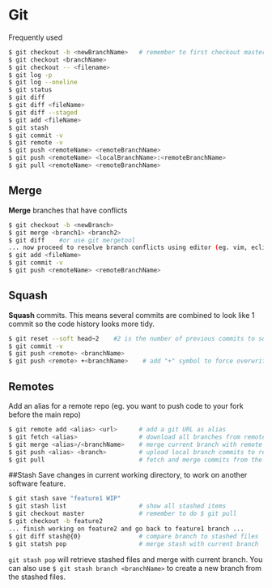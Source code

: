 # Git 
Frequently used
```bash
$ git checkout -b <newBranchName>   # remember to first checkout master branch
$ git checkout <branchName>
$ git checkout -- <filename>
$ git log -p
$ git log --oneline
$ git status
$ git diff
$ git diff <fileName>
$ git diff --staged
$ git add <fileName>
$ git stash
$ git commit -v 
$ git remote -v
$ git push <remoteName> <remoteBranchName>
$ git push <remoteName> <localBranchName>:<remoteBranchName>
$ git pull <remoteName> <remoteBranchName>
```

## Merge
**Merge** branches that have conflicts
```bash
$ git checkout -b <newBranch>
$ git merge <branch1> <branch2>
$ git diff    #or use git mergetool
... now proceed to resolve branch conflicts using editor (eg. vim, eclipse, atom)...
$ git add <fileName>
$ git commit -v
$ git push <remoteName> <remoteBranchName>
```


## Squash
**Squash** commits.  This means several commits are combined to look like 1 commit so the code history looks more tidy.
```bash
$ git reset --soft head~2    #2 is the number of previous commits to squash
$ git commit -v
$ git push <remote> <branchName>
$ git push <remote> +<branchName>    # add "+" symbol to force overwrite of remote git repo branch
```

## Remotes
Add an alias for a remote repo (eg. you want to push code to your fork before the main repo)
```sh
$ git remote add <alias> <url>      # add a git URL as alias
$ git fetch <alias>                 # download all branches from remote
$ git merge <alias>/<branchName>    # merge current branch with remote branch 
$ git push <alias> <branch>         # upload local branch commits to remote branch
$ git pull                          # fetch and merge commits from the tracking remote branch
```

##Stash
Save changes in current working directory, to work on another software feature.  

```sh
$ git stash save "feature1 WIP"
$ git stash list                    # show all stashed items
$ git checkout master               # remember to do $ git pull
$ git checkout -b feature2
... finish working on feature2 and go back to feature1 branch ...
$ git diff stash@{0}                # compare branch to stashed files
$ git statsh pop                    # merge stash with current branch
```
`git stash pop` will retrieve stashed files and merge with current branch.
You can also use `$ git stash branch <branchName>` to create a new branch from the stashed files.

